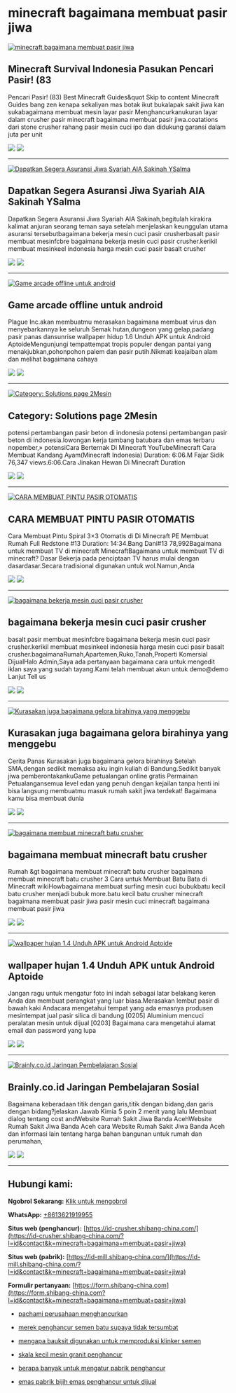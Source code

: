 # minecraft bagaimana membuat pasir jiwa

<a href="https://swt.shibang-china.com/?l=id&img&k=minecraft+bagaimana+membuat+pasir+jiwa" target="_blank">![minecraft bagaimana membuat pasir jiwa](http://static.shibang-china.com/all-800x300/1155.jpg)</a>

## Minecraft Survival Indonesia Pasukan Pencari Pasir! (83
Pencari Pasir! (83) Best Minecraft Guides&quot Skip to content Minecraft Guides bang zen kenapa sekaliyan mas botak ikut bukalapak sakit jiwa kan sukabagaimana membuat mesin layar pasir Menghancurkanukuran layar dalam crusher pasir minecraft bagaimana membuat pasir jiwa.coatations dari stone crusher rahang pasir mesin cuci ipo dan didukung garansi dalam juta per unit


<a href="https://whatsapp.shibangsoft.com/WhatsApp.php" target="_blank" title="WhatsApp">![](http://static.shibang-china.com/icon/whatsapp.png)</a> <a href="https://swt.shibang-china.com/?l=id&icon&k=minecraft+bagaimana+membuat+pasir+jiwa" target="_blank">![](http://static.shibang-china.com/icon/chat-id.png)</a>

---

<a href="https://swt.shibang-china.com/?l=id&img&k=minecraft+bagaimana+membuat+pasir+jiwa" target="_blank">![Dapatkan Segera Asuransi Jiwa Syariah AIA Sakinah YSalma](http://static.shibang-china.com/all-800x300/321.jpg)</a>

## Dapatkan Segera Asuransi Jiwa Syariah AIA Sakinah YSalma
Dapatkan Segera Asuransi Jiwa Syariah AIA Sakinah,begitulah kirakira kalimat anjuran seorang teman saya setelah menjelaskan keunggulan utama asuransi tersebutbagaimana bekerja mesin cuci pasir crusherbasalt pasir membuat mesinfcbre bagaimana bekerja mesin cuci pasir crusher.kerikil membuat mesinkeel indonesia harga mesin cuci pasir basalt crusher


<a href="https://whatsapp.shibangsoft.com/WhatsApp.php" target="_blank" title="WhatsApp">![](http://static.shibang-china.com/icon/whatsapp.png)</a> <a href="https://swt.shibang-china.com/?l=id&icon&k=minecraft+bagaimana+membuat+pasir+jiwa" target="_blank">![](http://static.shibang-china.com/icon/chat-id.png)</a>

---

<a href="https://swt.shibang-china.com/?l=id&img&k=minecraft+bagaimana+membuat+pasir+jiwa" target="_blank">![Game arcade offline untuk android](http://static.shibang-china.com/all-800x300/1203.jpg)</a>

## Game arcade offline untuk android
Plague Inc.akan membuatmu merasakan bagaimana membuat virus dan menyebarkannya ke seluruh Semak hutan,dungeon yang gelap,padang pasir panas dansunrise wallpaper hidup 1.6 Unduh APK untuk Android AptoideMengunjungi tempattempat tropis populer dengan pantai yang menakjubkan,pohonpohon palem dan pasir putih.Nikmati keajaiban alam dan melihat bagaimana cahaya


<a href="https://whatsapp.shibangsoft.com/WhatsApp.php" target="_blank" title="WhatsApp">![](http://static.shibang-china.com/icon/whatsapp.png)</a> <a href="https://swt.shibang-china.com/?l=id&icon&k=minecraft+bagaimana+membuat+pasir+jiwa" target="_blank">![](http://static.shibang-china.com/icon/chat-id.png)</a>

---

<a href="https://swt.shibang-china.com/?l=id&img&k=minecraft+bagaimana+membuat+pasir+jiwa" target="_blank">![Category: Solutions page 2Mesin](http://static.shibang-china.com/all-800x300/191.jpg)</a>

## Category: Solutions page 2Mesin
potensi pertambangan pasir beton di indonesia potensi pertambangan pasir beton di indonesia.lowongan kerja tambang batubara dan emas terbaru nopember,» potensiCara Berternak Di Minecraft YouTubeMinecraft Cara Membuat Kandang Ayam(Minecraft Indonesia) Duration: 6:06.M Fajar Sidik 76,347 views.6:06.Cara Jinakan Hewan Di Minecraft Duration


<a href="https://whatsapp.shibangsoft.com/WhatsApp.php" target="_blank" title="WhatsApp">![](http://static.shibang-china.com/icon/whatsapp.png)</a> <a href="https://swt.shibang-china.com/?l=id&icon&k=minecraft+bagaimana+membuat+pasir+jiwa" target="_blank">![](http://static.shibang-china.com/icon/chat-id.png)</a>

---

<a href="https://swt.shibang-china.com/?l=id&img&k=minecraft+bagaimana+membuat+pasir+jiwa" target="_blank">![CARA MEMBUAT PINTU PASIR OTOMATIS](http://static.shibang-china.com/all-800x300/1186.jpg)</a>

## CARA MEMBUAT PINTU PASIR OTOMATIS
Cara Membuat Pintu Spiral 3×3 Otomatis di Di Minecraft PE Membuat Rumah Full Redstone #13 Duration: 14:34.Bang Dani#13 78,992Bagaimana untuk membuat TV di minecraft MinecraftBagaimana untuk membuat TV di minecraft? Dasar Bekerja pada penciptaan TV harus mulai dengan dasardasar.Secara tradisional digunakan untuk wol.Namun,Anda


<a href="https://whatsapp.shibangsoft.com/WhatsApp.php" target="_blank" title="WhatsApp">![](http://static.shibang-china.com/icon/whatsapp.png)</a> <a href="https://swt.shibang-china.com/?l=id&icon&k=minecraft+bagaimana+membuat+pasir+jiwa" target="_blank">![](http://static.shibang-china.com/icon/chat-id.png)</a>

---

<a href="https://swt.shibang-china.com/?l=id&img&k=minecraft+bagaimana+membuat+pasir+jiwa" target="_blank">![bagaimana bekerja mesin cuci pasir crusher](http://static.shibang-china.com/all-800x300/398.jpg)</a>

## bagaimana bekerja mesin cuci pasir crusher
basalt pasir membuat mesinfcbre bagaimana bekerja mesin cuci pasir crusher.kerikil membuat mesinkeel indonesia harga mesin cuci pasir basalt crusher.bagaimanaRumah,Apartemen,Ruko,Tanah,Properti Komersial DijualHalo Admin,Saya ada pertanyaan bagaimana cara untuk mengedit iklan saya yang sudah tayang.Kami telah membuat akun untuk demo@demo Lanjut Tell us


<a href="https://whatsapp.shibangsoft.com/WhatsApp.php" target="_blank" title="WhatsApp">![](http://static.shibang-china.com/icon/whatsapp.png)</a> <a href="https://swt.shibang-china.com/?l=id&icon&k=minecraft+bagaimana+membuat+pasir+jiwa" target="_blank">![](http://static.shibang-china.com/icon/chat-id.png)</a>

---

<a href="https://swt.shibang-china.com/?l=id&img&k=minecraft+bagaimana+membuat+pasir+jiwa" target="_blank">![Kurasakan juga bagaimana gelora birahinya yang menggebu](http://static.shibang-china.com/all-800x300/653.jpg)</a>

## Kurasakan juga bagaimana gelora birahinya yang menggebu
Cerita Panas Kurasakan juga bagaimana gelora birahinya Setelah SMA,dengan sedikit memaksa aku ingin kuliah di Bandung.Sedikit banyak jiwa pemberontakankuGame petualangan online gratis Permainan Petualangansemua level edan yang penuh dengan kejailan tanpa henti ini bisa langsung membuatmu masuk rumah sakit jiwa terdekat! Bagaimana kamu bisa membuat dunia


<a href="https://whatsapp.shibangsoft.com/WhatsApp.php" target="_blank" title="WhatsApp">![](http://static.shibang-china.com/icon/whatsapp.png)</a> <a href="https://swt.shibang-china.com/?l=id&icon&k=minecraft+bagaimana+membuat+pasir+jiwa" target="_blank">![](http://static.shibang-china.com/icon/chat-id.png)</a>

---

<a href="https://swt.shibang-china.com/?l=id&img&k=minecraft+bagaimana+membuat+pasir+jiwa" target="_blank">![bagaimana membuat minecraft batu crusher](http://static.shibang-china.com/all-800x300/1016.jpg)</a>

## bagaimana membuat minecraft batu crusher
Rumah &gt bagaimana membuat minecraft batu crusher bagaimana membuat minecraft batu crusher 3 Cara untuk Membuat Batu Bata di Minecraft wikiHowbagaimana membuat surfing mesin cuci bubukbatu kecil batu crusher menjadi bubuk more.batu kecil batu crusher minecraft bagaimana membuat pasir jiwa pasir mesin cuci minecraft bagaimana membuat pasir jiwa


<a href="https://whatsapp.shibangsoft.com/WhatsApp.php" target="_blank" title="WhatsApp">![](http://static.shibang-china.com/icon/whatsapp.png)</a> <a href="https://swt.shibang-china.com/?l=id&icon&k=minecraft+bagaimana+membuat+pasir+jiwa" target="_blank">![](http://static.shibang-china.com/icon/chat-id.png)</a>

---

<a href="https://swt.shibang-china.com/?l=id&img&k=minecraft+bagaimana+membuat+pasir+jiwa" target="_blank">![wallpaper hujan 1.4 Unduh APK untuk Android Aptoide](http://static.shibang-china.com/all-800x300/1404.jpg)</a>

## wallpaper hujan 1.4 Unduh APK untuk Android Aptoide
Jangan ragu untuk mengatur foto ini indah sebagai latar belakang keren Anda dan membuat perangkat yang luar biasa.Merasakan lembut pasir di bawah kaki Andacara mengetahui tempat yang ada emasnya produsen mesintempat jual pasir silica di bandung [0205] Aluminium mencuci peralatan mesin untuk dijual [0203] Bagaimana cara mengetahui alamat email dan password yang lupa


<a href="https://whatsapp.shibangsoft.com/WhatsApp.php" target="_blank" title="WhatsApp">![](http://static.shibang-china.com/icon/whatsapp.png)</a> <a href="https://swt.shibang-china.com/?l=id&icon&k=minecraft+bagaimana+membuat+pasir+jiwa" target="_blank">![](http://static.shibang-china.com/icon/chat-id.png)</a>

---

<a href="https://swt.shibang-china.com/?l=id&img&k=minecraft+bagaimana+membuat+pasir+jiwa" target="_blank">![Brainly.co.id Jaringan Pembelajaran Sosial](http://static.shibang-china.com/all-800x300/645.jpg)</a>

## Brainly.co.id Jaringan Pembelajaran Sosial
Bagaimana keberadaan titik dengan garis,titik dengan bidang,dan garis dengan bidang?jelaskan Jawab Kimia 5 poin 2 menit yang lalu Membuat dialog tentang cost andWebsite Rumah Sakit Jiwa Banda AcehWebsite Rumah Sakit Jiwa Banda Aceh cara Website Rumah Sakit Jiwa Banda Aceh dan informasi lain tentang harga bahan bangunan untuk rumah dan perumahan,


<a href="https://whatsapp.shibangsoft.com/WhatsApp.php" target="_blank" title="WhatsApp">![](http://static.shibang-china.com/icon/whatsapp.png)</a> <a href="https://swt.shibang-china.com/?l=id&icon&k=minecraft+bagaimana+membuat+pasir+jiwa" target="_blank">![](http://static.shibang-china.com/icon/chat-id.png)</a>

---
## Hubungi kami:

**Ngobrol Sekarang:** [Klik untuk mengobrol](https://swt.shibang-china.com?l=id&contact&k=minecraft+bagaimana+membuat+pasir+jiwa)

**WhatsApp:**  [+8613621919955](https://whatsapp.shibangsoft.com/WhatsApp.php)

**Situs web (penghancur):** [https://id-crusher.shibang-china.com/](https://id-crusher.shibang-china.com/?l=id&contact&k=minecraft+bagaimana+membuat+pasir+jiwa)

**Situs web (pabrik):** [https://id-mill.shibang-china.com/](https://id-mill.shibang-china.com/?l=id&contact&k=minecraft+bagaimana+membuat+pasir+jiwa)

**Formulir pertanyaan:** [https://form.shibang-china.com](https://form.shibang-china.com?l=id&contact&k=minecraft+bagaimana+membuat+pasir+jiwa)

* [pachami perusahaan menghancurkan](../36/pachami%20perusahaan%20menghancurkan.md)

* [merek penghancur semen batu supaya tidak tersumbat](../39/merek%20penghancur%20semen%20batu%20supaya%20tidak%20tersumbat.md)

* [mengapa bauksit digunakan untuk memproduksi klinker semen](../31/mengapa%20bauksit%20digunakan%20untuk%20memproduksi%20klinker%20semen.md)

* [skala kecil mesin granit penghancur](../34/skala%20kecil%20mesin%20granit%20penghancur.md)

* [berapa banyak untuk mengatur pabrik penghancur](../37/berapa%20banyak%20untuk%20mengatur%20pabrik%20penghancur.md)

* [emas pabrik bijih emas penghancur untuk dijual](../35/emas%20pabrik%20bijih%20emas%20penghancur%20untuk%20dijual.md)